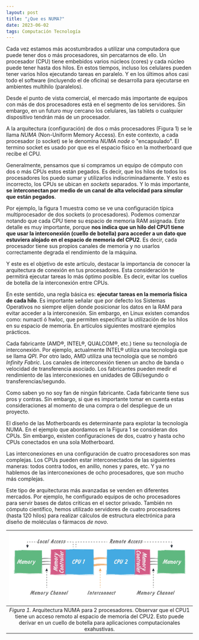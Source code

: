 ```yaml
---
layout: post
title: "¿Que es NUMA?"
date: 2023-06-02
tags: Computación Tecnología
---
```


Cada vez estamos más acostumbrados a utilizar una computadora que puede tener dos o más procesadores, sin percatarnos de ello. Un procesador (CPU) tiene embebidos varios núcleos (cores) y cada núcleo puede tener hasta dos hilos. En estos tiempos, incluso los celulares pueden tener varios hilos ejecutando tareas en paralelo. Y en los últimos años casi todo el software (incluyendo el de oficina) se desarrolla para ejecutarse en ambientes multihilo (paralelos).

Desde el punto de vista comercial, el mercado más importante de equipos con más de dos procesadores está en el segmento de los servidores. Sin embargo, en un futuro muy cercano los celulares, las tablets o cualquier dispositivo tendrán más de un procesador.

A la arquitectura (configuración) de dos o más procesadores (Figura 1) se le llama *NUMA* (Non-Uniform Memory Access). En este contexto, a cada procesador (o socket) se le denomina *NUMA node* o "encapsulado".  El termino socket es usado por que es el espacio físico en la motherboard que recibe el CPU.

Generalmente, pensamos que si compramos un equipo de cómputo con dos o más CPUs estos están pegados. Es decir, que los hilos de todos los procesadores los puedo sumar y utilizarlos indiscriminadamente. Y esto es incorrecto, los CPUs se ubican en *sockets* separados. Y lo más importante, **se interconectan por medio de un canal de alta velocidad para *simular* que están pegados**.

Por ejemplo, la figura 1 muestra como se ve una configuración típica multiprocesador de dos sockets (o procesadores). Podemos comenzar notando que cada CPU tiene su espacio de memoria RAM asignada. Este detalle es muy importante, porque **nos indica que un hilo del CPU1 tiene que usar la interconexión (cuello de botella) para acceder a un dato que estuviera alojado en el espacio de memoria del CPU2**. Es decir, cada procesador tiene sus propios canales de memoria y no usarlos correctamente degrada el rendimiento de la máquina.

Y este es el objetivo de este artículo, destacar la importancia de conocer la arquitectura de conexión en tus procesadores. Esta consideración te permitirá ejecutar tareas lo más óptimo posible. Es decir, evitar los cuellos de botella de la interconexión entre CPUs.  

En este sentido, una regla básica es: **ejecutar tareas en la memoria física de cada hilo**. Es importante señalar que por defecto los Sistemas Operativos no siempre elijen donde posicionar los datos en la RAM para evitar acceder a la interconexión. Sin embargo, en Linux existen comandos como: numactl ó hwloc, que permiten especificar la utilización de los hilos en su espacio de memoria. En artículos siguientes mostraré ejemplos prácticos.

Cada fabricante (AMD®, INTEL®, QUALCOM®, etc.) tiene su tecnología de interconexión. Por ejemplo, actualmente INTEL® utiliza una tecnología que se llama *QPI*. Por otro lado, AMD utiliza una tecnología que se nombró *Infinity Fabric*. Los canales de interconexión tienen un ancho de banda o velocidad de transferencia asociado. Los fabricantes pueden medir el rendimiento de las interconexiones en unidades de GBi/segundo o transferencias/segundo.

Como saben yo no soy fan de ningún fabricante. Cada fabricante tiene sus pros y contras. Sin embargo, si que es importante tomar en cuenta estas consideraciones al momento de una compra o del despliegue de un proyecto.

El diseño de las Motherboards es determinante para explotar la tecnología NUMA. En el ejemplo que abordamos en la Figura 1 se consideran dos CPUs. Sin embargo, existen configuraciones de dos, cuatro y hasta ocho CPUs conectados en una sola Motherboard. 

Las interconexiones en una configuración de cuatro procesadores son mas complejas. Los CPUs pueden estar interconectados de las siguientes maneras: todos contra todos, en anillo, nones y pares, etc. Y ya no hablemos de las interconexiones de ocho procesadores, que son mucho más complejas.

Este tipo de arquitecturas más avanzadas se venden en diferentes mercados. Por ejemplo, he configurado equipos de ocho procesadores para servir bases de datos críticas en el sector privado. También nn cómputo científico, hemos utilizado servidores de cuatro procesadores (hasta 120 hilos) para realizar cálculos de estructura electrónica para diseño de moléculas o fármacos *de novo*.



| ![numa.png](/assets/img-blog/numa.png) | 
|:--:| 
| *Figura 1.* Arquitectura NUMA para 2 procesadores. Observar que el CPU1 tiene un acceso remoto al espacio de memoria del CPU2. Esto puede derivar en un cuello de botella para aplicaciones computacionales exahustivas. |